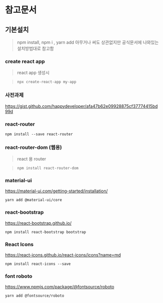 # 참고문서

## 기본설치

> npm install, npm i , yarn add 아무거나 써도 상관없지만 공식문서에 나와있는
> 설치방법대로 참고함

### create react app

> react app 생성시

> `npx create-react-app my-app`

### 사전과제

https://gist.github.com/happydeveloper/afa47b62e09928875cf37774415bd99d

### react-router

`npm install --save react-router`

### react-router-dom (웹용)

> react 용 router

> `npm install react-router-dom`

### material-ui

https://material-ui.com/getting-started/installation/

`yarn add @material-ui/core`

### react-bootstrap

https://react-bootstrap.github.io/

`npm install react-bootstrap bootstrap`

### React Icons

https://react-icons.github.io/react-icons/icons?name=md

`npm install react-icons --save`

### font roboto

https://www.npmjs.com/package/@fontsource/roboto

`yarn add @fontsource/roboto`
